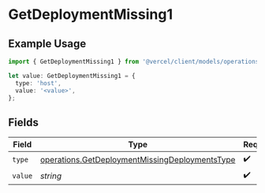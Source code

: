 # GetDeploymentMissing1

## Example Usage

```typescript
import { GetDeploymentMissing1 } from '@vercel/client/models/operations';

let value: GetDeploymentMissing1 = {
  type: 'host',
  value: '<value>',
};
```

## Fields

| Field   | Type                                                                                                             | Required           | Description |
| ------- | ---------------------------------------------------------------------------------------------------------------- | ------------------ | ----------- |
| `type`  | [operations.GetDeploymentMissingDeploymentsType](../../models/operations/getdeploymentmissingdeploymentstype.md) | :heavy_check_mark: | N/A         |
| `value` | _string_                                                                                                         | :heavy_check_mark: | N/A         |
